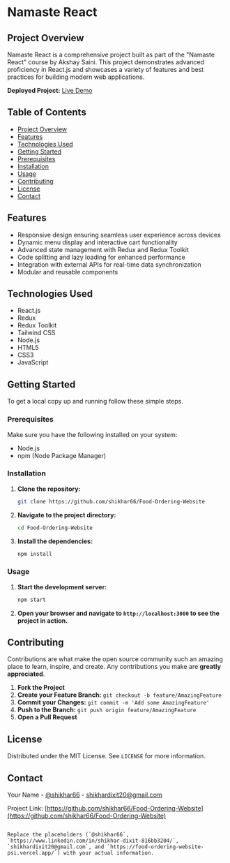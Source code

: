 


# Namaste React

## Project Overview

Namaste React is a comprehensive project built as part of the "Namaste React" course by Akshay Saini. This project demonstrates advanced proficiency in React.js and showcases a variety of features and best practices for building modern web applications.

**Deployed Project:** [Live Demo](https://food-ordering-website-psi.vercel.app/)

## Table of Contents

- [Project Overview](#project-overview)
- [Features](#features)
- [Technologies Used](#technologies-used)
- [Getting Started](#getting-started)
- [Prerequisites](#prerequisites)
- [Installation](#installation)
- [Usage](#usage)
- [Contributing](#contributing)
- [License](#license)
- [Contact](#contact)

## Features

- Responsive design ensuring seamless user experience across devices
- Dynamic menu display and interactive cart functionality
- Advanced state management with Redux and Redux Toolkit
- Code splitting and lazy loading for enhanced performance
- Integration with external APIs for real-time data synchronization
- Modular and reusable components

## Technologies Used

- React.js
- Redux
- Redux Toolkit
- Tailwind CSS
- Node.js
- HTML5
- CSS3
- JavaScript

## Getting Started

To get a local copy up and running follow these simple steps.

### Prerequisites

Make sure you have the following installed on your system:

- Node.js
- npm (Node Package Manager)

### Installation

1. **Clone the repository:**
   ```sh
   git clone https://github.com/shikhar66/Food-Ordering-Website
   ```

2. **Navigate to the project directory:**
   ```sh
   cd Food-Ordering-Website
   ```

3. **Install the dependencies:**
   ```sh
   npm install
   ```

### Usage

1. **Start the development server:**
   ```sh
   npm start
   ```

2. **Open your browser and navigate to `http://localhost:3000` to see the project in action.**

## Contributing

Contributions are what make the open source community such an amazing place to learn, inspire, and create. Any contributions you make are **greatly appreciated**.

1. **Fork the Project**
2. **Create your Feature Branch:** `git checkout -b feature/AmazingFeature`
3. **Commit your Changes:** `git commit -m 'Add some AmazingFeature'`
4. **Push to the Branch:** `git push origin feature/AmazingFeature`
5. **Open a Pull Request**

## License

Distributed under the MIT License. See `LICENSE` for more information.

## Contact

Your Name - [@shikhar66](https://www.linkedin.com/in/shikhar-dixit-816bb3204/) - shikhardixit20@gmail.com

Project Link: [https://github.com/shikhar66/Food-Ordering-Website](https://github.com/shikhar66/Food-Ordering-Website)
```

Replace the placeholders (`@shikhar66`, `https://www.linkedin.com/in/shikhar-dixit-816bb3204/`, `shikhardixit20@gmail.com`, and `https://food-ordering-website-psi.vercel.app/`) with your actual information.
